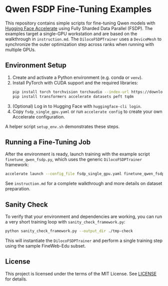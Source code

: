 # Qwen FSDP Fine-Tuning Examples

This repository contains simple scripts for fine-tuning Qwen models with [Hugging Face Accelerate](https://github.com/huggingface/accelerate) using Fully Sharded Data Parallel (FSDP). The examples target a single-GPU workstation and are based on the walkthrough in `instruction.md`.
The ``DilocoFSDPTrainer`` uses a ``DeviceMesh`` to synchronize the outer
optimization step across ranks when running with multiple GPUs.

## Environment Setup

1. Create and activate a Python environment (e.g. conda or `venv`).
2. Install PyTorch with CUDA support and the required libraries:
   ```bash
   pip install torch torchvision torchaudio --index-url https://download.pytorch.org/whl/cu128
   pip install transformers accelerate datasets peft tqdm
   ```
3. (Optional) Log in to Hugging Face with `huggingface-cli login`.
4. Copy `fsdp_single_gpu.yaml` or run `accelerate config` to create your own Accelerate configuration.

A helper script `setup_env.sh` demonstrates these steps.

## Running a Fine-Tuning Job

After the environment is ready, launch training with the example script
`finetune_qwen_fsdp.py`, which uses the generic `DilocoFSDPTrainer` framework:

```bash
accelerate launch --config_file fsdp_single_gpu.yaml finetune_qwen_fsdp.py --output_dir ./qwen-output
```

See `instruction.md` for a complete walkthrough and more details on dataset preparation.

## Sanity Check

To verify that your environment and dependencies are working, you can run a very
short training loop with `sanity_check_framework.py`:

```bash
python sanity_check_framework.py --output_dir ./tmp-check
```

This will instantiate the `DilocoFSDPTrainer` and perform a single training
step using the sample FineWeb-Edu subset.

## License

This project is licensed under the terms of the MIT License. See [LICENSE](LICENSE) for details.

